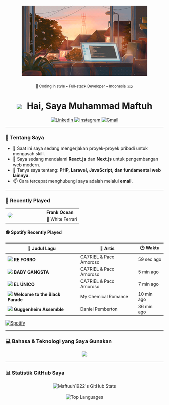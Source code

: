 <p align="center">
  <img src="https://raw.githubusercontent.com/Maftuuh1922/Maftuuh1922/main/download.gif" width="400" />
</p>

<p align="center">
  <sub>🎨 Coding in style • Full-stack Developer • Indonesia 🇮🇩</sub>
</p>

<h1 align="center">
  <img src="https://raw.githubusercontent.com/Maftuuh1922/Maftuuh1922/main/assets/Hi.gif" width="30px" style="margin-right: 10px;">
  Hai, Saya Muhammad Maftuh
</h1>

<p align="center">
  <a href="https://linkedin.com/in/NAMA_PENGGUNA_LINKEDIN" target="_blank">
    <img src="https://img.shields.io/badge/LinkedIn-0077B5?style=for-the-badge&logo=linkedin&logoColor=white" alt="LinkedIn"/>
  </a>
  <a href="https://instagram.com/haduhkk" target="_blank">
    <img src="https://img.shields.io/badge/Instagram-E4405F?style=for-the-badge&logo=instagram&logoColor=white" alt="Instagram"/>
  </a>
  <a href="mailto:maftuhade123@gmail.com" target="_blank">
    <img src="https://img.shields.io/badge/Gmail-D14836?style=for-the-badge&logo=gmail&logoColor=white" alt="Gmail"/>
  </a>
</p>

---

### 🚀 Tentang Saya
- 🔭 Saat ini saya sedang mengerjakan proyek-proyek pribadi untuk mengasah skill.
- 🌱 Saya sedang mendalami **React.js** dan **Next.js** untuk pengembangan web modern.
- 💬 Tanya saya tentang: **PHP, Laravel, JavaScript, dan fundamental web lainnya**.
- 📫 Cara tercepat menghubungi saya adalah melalui **email**.

---

### 🎵 Recently Played

<table width="100%" cellspacing="0" cellpadding="5">
  <tr>
    <td rowspan="2" width="110">
      <img src="https://upload.wikimedia.org/wikipedia/en/a/a0/Blonde_-_Frank_Ocean.jpeg" width="100" style="border-radius: 12px;">
    </td>
    <td><strong>Frank Ocean</strong></td>
  </tr>
  <tr>
    <td>🎵 White Ferrari</td>
  </tr>
</table>

#### 🟢 Spotify Recently Played

| 🎵 Judul Lagu                      | 👤 Artis                         | 🕒 Waktu       |
|-----------------------------------|----------------------------------|---------------|
| <img src="https://i.scdn.co/image/ab67616d0000b27313f446f5dcaa47b52a5b5d4e" width="20"/> **RE FORRO**  | CA7RIEL & Paco Amoroso          | 59 sec ago    |
| <img src="https://i.scdn.co/image/ab67616d0000b2731bb1d4b51975f1f3dc3744a7" width="20"/> **BABY GANGSTA** | CA7RIEL & Paco Amoroso | 5 min ago     |
| <img src="https://i.scdn.co/image/ab67616d0000b2731bb1d4b51975f1f3dc3744a7" width="20"/> **EL ÚNICO**       | CA7RIEL & Paco Amoroso          | 7 min ago     |
| <img src="https://i.scdn.co/image/ab67616d0000b273c25a7b7031b0d39f0ecf0f19" width="20"/> **Welcome to the Black Parade** | My Chemical Romance   | 10 min ago    |
| <img src="https://i.scdn.co/image/ab67616d0000b273e7ddfdf9c999a7f6b70853ac" width="20"/> **Guggenheim Assemble** | Daniel Pemberton          | 36 min ago    |

[![Spotify](https://img.shields.io/badge/Lihat%20di%20Spotify-Playlist-1DB954?style=for-the-badge&logo=spotify&logoColor=white)](https://open.spotify.com/playlist/6RPzonUCRExe0aGLFPLKvb?si=iQU7IiIORMO1e9l87UUUUg&pi=sJQddfp9QRCo4)

---

### 💻 Bahasa & Teknologi yang Saya Gunakan
<p align="center">
  <a href="https://skillicons.dev">
    <img src="https://skillicons.dev/icons?i=html,css,js,bootstrap,tailwind,php,laravel,mysql,git,github,vscode,figma&perline=6" />
  </a>
</p>

---

### 📊 Statistik GitHub Saya
<p align="center">
  <img align="center" src="https://github-readme-stats.vercel.app/api?username=Maftuuh1922&show_icons=true&locale=id&theme=tokyonight&count_private=true" alt="Maftuuh1922's GitHub Stats" />
  <br/><br/>
  <img align="center" src="https://github-readme-stats.vercel.app/api/top-langs?username=Maftuuh1922&locale=id&layout=compact&theme=tokyonight" alt="Top Languages" />
</p>
